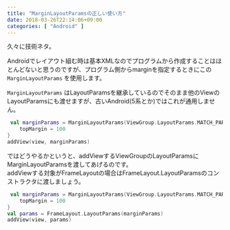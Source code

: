 ```yaml
---
title: "MarginLayoutParamsの正しい使い方"
date: 2018-03-26T22:14:06+09:00
categories: [ "Android" ]
---
```


久々に技術ネタ。

Androidでレイアウト組む時は基本XMLなのでプログラムから作成することはほとんどないと思うのですが、プログラム側からmarginを指定するときにこの `MarginLayoutParams` を使用します。

`MarginLayoutParams` はLayoutParamsを継承しているのでそのまま他のViewのLayoutParamsにも渡せますが、古いAndroid(5系とか)ではこれが通用しません。

```kotlin
 val marginParams = MarginLayoutParams(ViewGroup.LayoutParams.MATCH_PARENT, ViewGroup.LayoutParams.MATCH_PARENT).apply {
    topMargin = 100
}
addView(view, marginParams)
```

ではどうやるかというと、addViewするViewGroupのLayoutParamsにMarginLayoutParamsを渡してあげるのです。  
addViewする対象がFrameLayoutの場合はFrameLayout.LayoutParamsのコンストラクタに渡しましょう。

```kotlin
 val marginParams = MarginLayoutParams(ViewGroup.LayoutParams.MATCH_PARENT, ViewGroup.LayoutParams.MATCH_PARENT).apply {
    topMargin = 100
}
val params = FrameLayout.LayoutParams(marginParams)
addView(view, params)
```
